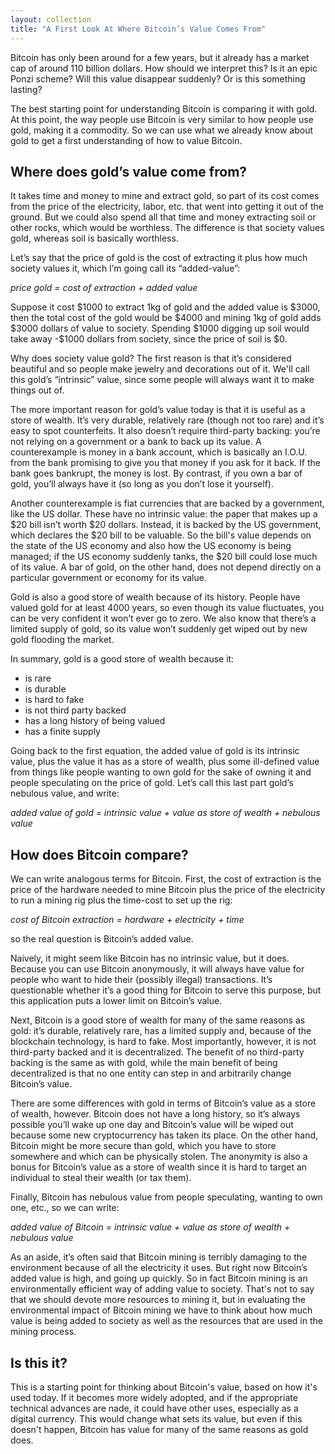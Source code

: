 ```yaml
---
layout: collection
title: "A First Look At Where Bitcoin’s Value Comes From"
---
```


<p>Bitcoin has only been around for a few years, but it already has a market cap of around 110 billion dollars. How should we interpret this? Is it an epic Ponzi scheme? Will this value disappear suddenly? Or is this something lasting?</p>

<p>The best starting point for understanding Bitcoin is comparing it with gold. At this point, the way people use Bitcoin is very similar to how people use gold, making it a commodity. So we can use what we already know about gold to get a first understanding of how to value Bitcoin.</p>

<h2>Where does gold’s value come from?</h2>

<p>It takes time and money to mine and extract gold, so part of its cost comes from the price of the electricity, labor, etc. that went into getting it out of the ground. But we could also spend all that time and money extracting soil or other rocks, which would be worthless. The difference is that society values gold, whereas soil is basically worthless.</p>

<p>Let’s say that the price of gold is the cost of extracting it plus how much society values it, which I’m going call its “added-value”:</p>

<p><i>price gold = cost of extraction + added value</i></p>

<p>Suppose it cost $1000 to extract 1kg of gold and the added value is $3000, then the total cost of the gold would be $4000 and mining 1kg of gold adds $3000 dollars of value to society. Spending $1000 digging up soil would take away -$1000 dollars from society, since the price of soil is $0.</p>

<p>Why does society value gold? The first reason is that it’s considered beautiful and so people make jewelry and decorations out of it. We'll call this gold’s “intrinsic” value, since some people will always want it to make things out of.</p>

<p>The more important reason for gold’s value today is that it is useful as a store of wealth. It’s very durable, relatively rare (though not too rare) and it’s easy to spot counterfeits. It also doesn’t require third-party backing: you’re not relying on a government or a bank to back up its value. A counterexample is money in a bank account, which is basically an I.O.U. from the bank promising to give you that money if you ask for it back. If the bank goes bankrupt, the money is lost. By contrast, if you own a bar of gold, you’ll always have it (so long as you don’t lose it yourself).</p>

<p>Another counterexample is fiat currencies that are backed by a government, like the US dollar. These have no intrinsic value: the paper that makes up a $20 bill isn’t worth $20 dollars. Instead, it is backed by the US government, which declares the $20 bill to be valuable. So the bill's value depends on the state of the US economy and also how the US economy is being managed; if the US economy suddenly tanks, the $20 bill could lose much of its value. A bar of gold, on the other hand, does not depend directly on a particular government or economy for its value.</p>

<p>Gold is also a good store of wealth because of its history. People have valued gold for at least 4000 years, so even though its value fluctuates, you can be very confident it won’t ever go to zero. We also know that there’s a limited supply of gold, so its value won’t suddenly get wiped out by new gold flooding the market.</p>

<p>In summary, gold is a good store of wealth because it:
<ul>
  <li>is rare</li>
  <li>is durable</li>
  <li>is hard to fake</li>
  <li>is not third party backed</li>
  <li>has a long history of being valued</li>
  <li>has a finite supply</li>
</ul>
</p>

<p>Going back to the first equation, the added value of gold is its intrinsic value, plus the value it has as a store of wealth, plus some ill-defined value from things like people wanting to own gold for the sake of owning it and people speculating on the price of gold. Let’s call this last part gold’s nebulous value, and write:</p>

<p><i>added value of gold = intrinsic value + value as store of wealth + nebulous value</i></p>

<h2>How does Bitcoin compare?</h2>

<p>We can write analogous terms for Bitcoin. First, the cost of extraction is the price of the hardware needed to mine Bitcoin plus the price of the electricity to run a mining rig plus the time-cost to set up the rig:</p>

<p><i>cost of Bitcoin extraction = hardware + electricity + time</i></p>

<p>so the real question is Bitcoin’s added value.</p>

<p>Naively, it might seem like Bitcoin has no intrinsic value, but it does. Because you can use Bitcoin anonymously, it will always have value for people who want to hide their (possibly illegal) transactions. It’s questionable whether it’s a good thing for Bitcoin to serve this purpose, but this application puts a lower limit on Bitcoin’s value.</p>

<p>Next, Bitcoin is a good store of wealth for many of the same reasons as gold: it’s durable, relatively rare, has a limited supply and, because of the blockchain technology, is hard to fake. Most importantly, however, it is not third-party backed and it is decentralized. The benefit of no third-party backing is the same as with gold, while the main benefit of being decentralized is that no one entity can step in and arbitrarily change Bitcoin’s value.</p>

<p>There are some differences with gold in terms of Bitcoin’s value as a store of wealth, however. Bitcoin does not have a long history, so it’s always possible you’ll wake up one day and Bitcoin’s value will be wiped out because some new cryptocurrency has taken its place. On the other hand, Bitcoin might be more secure than gold, which you have to store somewhere and which can be physically stolen. The anonymity is also a bonus for Bitcoin’s value as a store of wealth since it is hard to target an individual to steal their wealth (or tax them).</p>

<p>Finally, Bitcoin has nebulous value from people speculating, wanting to own one, etc., so we can write:</p>

<p><i>added value of Bitcoin = intrinsic value + value as store of wealth + nebulous value</i></p>

<p>As an aside, it’s often said that Bitcoin mining is terribly damaging to the environment because of all the electricity it uses. But right now Bitcoin’s added value is high, and going up quickly. So in fact Bitcoin mining is an environmentally efficient way of adding value to society. That's not to say that we should devote more resources to mining it, but in evaluating the environmental impact of Bitcoin mining we have to think about how much value is being added to society as well as the resources that are used in the mining process.</p>


<h2>Is this it?</h2>

<p>This is a starting point for thinking about Bitcoin's value, based on how it's used today. If it becomes more widely adopted, and if the appropriate technical advances are nade, it could have other uses, especially as a digital currency. This would change what sets its value, but even if this doesn't happen, Bitcoin has value for many of the same reasons as gold does.</p>














